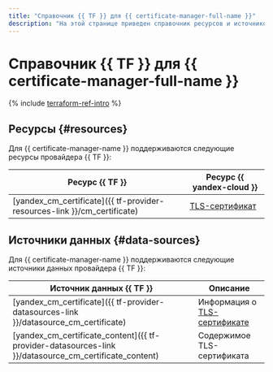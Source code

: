 ```yaml
---
title: "Справочник {{ TF }} для {{ certificate-manager-full-name }}"
description: "На этой странице приведен справочник ресурсов и источников данных провайдера {{ TF }}, которые поддерживаются для сервиса {{ certificate-manager-name }}."
---
```


# Справочник {{ TF }} для {{ certificate-manager-full-name }}

{% include [terraform-ref-intro](../_includes/terraform-ref-intro.md) %}

## Ресурсы {#resources}

Для {{ certificate-manager-name }} поддерживаются следующие ресурсы провайдера {{ TF }}:

| **Ресурс {{ TF }}** | **Ресурс {{ yandex-cloud }}** |
| --- | --- |
| [yandex_cm_certificate]({{ tf-provider-resources-link }}/cm_certificate) | [TLS-сертификат](./concepts/index.md#types) |

## Источники данных {#data-sources}

Для {{ certificate-manager-name }} поддерживаются следующие источники данных провайдера {{ TF }}:

| **Источник данных {{ TF }}** | **Описание** |
| --- | --- |
| [yandex_cm_certificate]({{ tf-provider-datasources-link }}/datasource_cm_certificate) | Информация о [TLS-сертификате](./concepts/index.md#types) |
| [yandex_cm_certificate_content]({{ tf-provider-datasources-link }}/datasource_cm_certificate_content) | Содержимое TLS-сертификата |